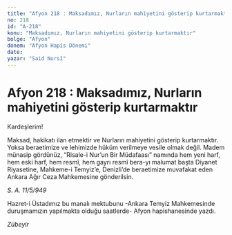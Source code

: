 ```yaml
---
title: "Afyon 218 : Maksadımız, Nurların mahiyetini gösterip kurtarmaktır"
no: 218
id: "A-218"
konu: "Maksadımız, Nurların mahiyetini gösterip kurtarmaktır"
bolge: "Afyon"
donem: "Afyon Hapis Dönemi"
date: 
yazar: "Said Nursî"
---
```


# Afyon 218 : Maksadımız, Nurların mahiyetini gösterip kurtarmaktır

Kardeşlerim!

Maksad, hakikatı ilan etmektir ve Nurların mahiyetini gösterip kurtarmaktır. Yoksa beraetimize ve lehimizde hüküm verilmeye vesile olmak değil. Madem münasip gördünüz, “Risale-i Nur’un Bir Müdafaası” namında hem yeni harf, hem eski harf, hem resmî, hem gayrı resmî bera-yı malumat başta Diyanet Riyasetine, Mahkeme-i Temyiz’e, Denizli’de beraetimize muvafakat eden Ankara Ağır Ceza Mahkemesine gönderilsin.

*S. A.*
*11/5/949*

Hazret-i Üstadımız bu manalı mektubunu -Ankara Temyiz Mahkemesinde duruşmamızın yapılmakta olduğu saatlerde- Afyon hapishanesinde yazdı.

*Zübeyir*
